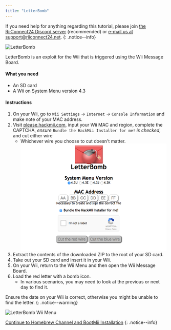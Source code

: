 ```yaml
---
title: "LetterBomb"
---
```


If you need help for anything regarding this tutorial, please join [the RiiConnect24 Discord server](https://discord.gg/rc24) (recommended) or [e-mail us at support@riiconnect24.net](mailto:support@riiconnect24.net).
{: .notice--info}

![LetterBomb](/images/letterbomb.png)

LetterBomb is an exploit for the Wii that is triggered using the Wii Message Board.

#### What you need
- An SD card
- A Wii on System Menu version 4.3

#### Instructions


1. On your Wii, go to `Wii Settings` -> `Internet` -> `Console Information` and make note of your MAC address.
1. Visit [please.hackmii.com](https://please.hackmii.com), input your Wii MAC and region, complete the CAPTCHA, *ensure* `Bundle the HackMii Installer for me!` *is checked*, and cut either wire
   - Whichever wire you choose to cut doesn't matter. ![HackMii Screen](/images/Wii/LetterBomb-PC.png)
1. Extract the contents of the downloaded ZIP to the root of your SD card.
1. Take out your SD card and insert it in your Wii.
1. On your Wii, return to the Wii Menu and then open the Wii Message Board.
1. Load the red letter with a bomb icon.
   - In various scenarios, you may need to look at the previous or next day to find it.

Ensure the date on your Wii is correct, otherwise you might be unable to find the letter.
{: .notice--warning}


![LetterBomb Wii Menu](/images/Wii/LetterBomb-Wii.png)

[Continue to Homebrew Channel and BootMii Installation](hbc)
{: .notice--info}
